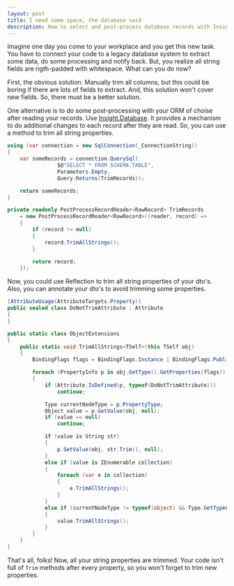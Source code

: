 ```yaml
---
layout: post
title: I need some space, the database said
description: How to select and post-process database records with Insight.Database
---
```


Imagine one day you come to your workplace and you get this new task. You have to connect your code to a legacy database system to extract some data, do some processing and notify back. But, you realize all string fields are rigth-padded with whitespace. What can you do now?

First, the obvious solution. Manually trim all columns, but this could be boring if there are lots of fields to extract. And, this solution won't cover new fields. So, there must be a better solution.

One alternative is to do some post-processing with your ORM of choise after reading your records. Use [Insight.Database](https://github.com/jonwagner/Insight.Database). It provides a mechanism to do additional changes to each record after they are read. So, you can use a method to trim all string properties.

```csharp
using (var connection = new SqlConnection(_ConnectionString))
{
    var someRecords = connection.QuerySql(
                $@"SELECT * FROM SCHEMA.TABLE",
                Parameters.Empty,
                Query.Returns(TrimRecords));

    return someRecords;
}

private readonly PostProcessRecordReader<RawRecord> TrimRecords
	= new PostProcessRecordReader<RawRecord>((reader, record) =>
    {
        if (record != null)
        {
            record.TrimAllStrings();
        }

        return record;
    });
```

Now, you could use Reflection to trim all string properties of your dto's. Also, you can annotate your dto's to avoid trimming some properties.

```csharp
[AttributeUsage(AttributeTargets.Property)]
public sealed class DoNotTrimAttribute : Attribute
{
}

public static class ObjectExtensions
{
    public static void TrimAllStrings<TSelf>(this TSelf obj)
    {
        BindingFlags flags = BindingFlags.Instance | BindingFlags.Public | BindingFlags.NonPublic | BindingFlags.FlattenHierarchy;

        foreach (PropertyInfo p in obj.GetType().GetProperties(flags))
        {
            if (Attribute.IsDefined(p, typeof(DoNotTrimAttribute)))
                continue;

            Type currentNodeType = p.PropertyType;
            Object value = p.GetValue(obj, null);
            if (value == null)
                continue;

            if (value is String str)
            {
                p.SetValue(obj, str.Trim(), null);
            }
            else if (value is IEnumerable collection)
            {
                foreach (var e in collection)
                {
                    e.TrimAllStrings();
                }
            }
            else if (currentNodeType != typeof(object) && Type.GetTypeCode(currentNodeType) == TypeCode.Object)
            {
                value.TrimAllStrings();
            }
        }
    }
}
```

That's all, folks! Now, all your string properties are trimmed. Your code isn't full of `Trim` methods after every property, so you won't forget to trim new properties.